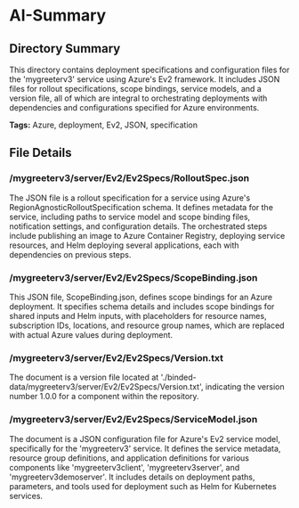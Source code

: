 # AI-Summary
## Directory Summary
This directory contains deployment specifications and configuration files for the 'mygreeterv3' service using Azure's Ev2 framework. It includes JSON files for rollout specifications, scope bindings, service models, and a version file, all of which are integral to orchestrating deployments with dependencies and configurations specified for Azure environments.

**Tags:** Azure, deployment, Ev2, JSON, specification

## File Details
    
### /mygreeterv3/server/Ev2/Ev2Specs/RolloutSpec.json
The JSON file is a rollout specification for a service using Azure's RegionAgnosticRolloutSpecification schema. It defines metadata for the service, including paths to service model and scope binding files, notification settings, and configuration details. The orchestrated steps include publishing an image to Azure Container Registry, deploying service resources, and Helm deploying several applications, each with dependencies on previous steps.

### /mygreeterv3/server/Ev2/Ev2Specs/ScopeBinding.json
This JSON file, ScopeBinding.json, defines scope bindings for an Azure deployment. It specifies schema details and includes scope bindings for shared inputs and Helm inputs, with placeholders for resource names, subscription IDs, locations, and resource group names, which are replaced with actual Azure values during deployment.

### /mygreeterv3/server/Ev2/Ev2Specs/Version.txt
The document is a version file located at './binded-data/mygreeterv3/server/Ev2/Ev2Specs/Version.txt', indicating the version number 1.0.0 for a component within the repository.

### /mygreeterv3/server/Ev2/Ev2Specs/ServiceModel.json
The document is a JSON configuration file for Azure's Ev2 service model, specifically for the 'mygreeterv3' service. It defines the service metadata, resource group definitions, and application definitions for various components like 'mygreeterv3client', 'mygreeterv3server', and 'mygreeterv3demoserver'. It includes details on deployment paths, parameters, and tools used for deployment such as Helm for Kubernetes services.
